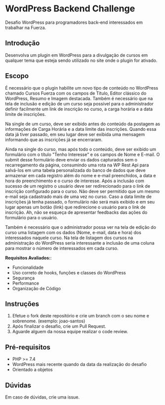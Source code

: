 # WordPress Backend Challenge

Desafio WordPress para programadores back-end interessados em trabalhar na Fuerza.

## Introdução

Desenvolva um plugin em WordPress para a divulgação de cursos em qualquer tema que esteja sendo utilizado no site onde o plugin for ativado.

## Escopo

É necessário que o plugin habilite um novo tipo de conteúdo no WordPress chamado Cursos Fuerza com os campos de Título, Editor clássico do WordPress, Resumo e Imagem destacada. Também é necessário que na tela de inclusão e edição de um curso seja possível para o administrador definir facilmente um link de inscrição no curso, a carga horária e a data limite de inscrições.

Na single de um curso, deve ser exibido antes do conteúdo da postagem as informações de Carga Horária e a data limite das inscrições. Quando essa data já tiver passado, em seu lugar deve ser exibida uma mensagem informando que as inscrições já se encerraram.

Ainda na single do curso, mas após todo o conteúdo, deve ser exibido um formulário com o título "Tenho Interesse" e os campos de Nome e E-mail. O submit desse formulário deve enviar os dados capturados sem o recarregamento da página, consumindo uma rota na WP Rest Api para salvá-los em uma tabela personalizada do banco de dados que deve armazenar em cada registro além do nome e e-mail preenchidos, a data e hora do preenchimento e o curso de interesse. Após a inclusão com sucesso de um registro o usuário deve ser redirecionado para o link de inscrição configurado para o curso. Não deve ser permitido que um mesmo e-mail seja cadastrado mais de uma vez no curso. Caso a data limite de inscrições já tenha passado, o formulário não será mais exibido e em seu lugar apenas um botão (link) que redirecione o usuário para o link de inscrição. Ah, não se esqueça de apresentar feedbacks das ações do formulário para o usuário.

Também é necessário que o administrador possa ver na tela de edição do curso uma listagem com os dados (Nome, e-mail, data e hora) dos interessados naquele curso. Na tela de listagem dos cursos na administração do WordPress seria interessante a inclusão de uma coluna para mostrar o número de interessados em cada curso.

**Requisitos Avaliados:**:

* Funcionalidade
* Uso correto de hooks, funções e classes do WordPress
* Segurança
* Performance
* Organização de Código

## Instruções

1. Efetue o fork deste repositório e crie um branch com o seu nome e sobrenome. (exemplo: joao-santos)
2. Após finalizar o desafio, crie um Pull Request.
3. Aguarde alguem da nossa equipe realizar o code review.

## Pré-requisitos

* PHP >= 7.4
* WordPress mais recente quando da data da realização do desafio
* Orientado a objetos

## Dúvidas

Em caso de dúvidas, crie uma issue.
